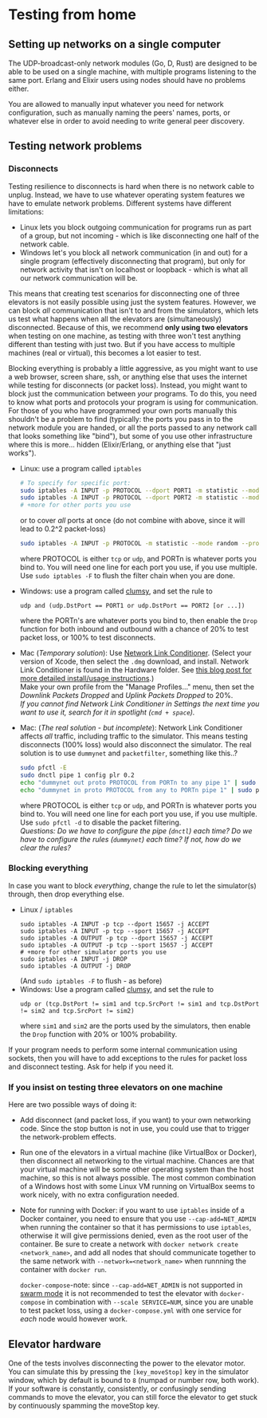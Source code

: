 ﻿Testing from home
=================

Setting up networks on a single computer
----------------------------------------

The UDP-broadcast-only network modules (Go, D, Rust) are designed to be able to be used on a single machine, with multiple programs listening to the same port. Erlang and Elixir users using nodes should have no problems either.

You are allowed to manually input whatever you need for network configuration, such as manually naming the peers' names, ports, or whatever else in order to avoid needing to write general peer discovery.

Testing network problems
------------------------

### Disconnects

Testing resilience to disconnects is hard when there is no network cable to unplug. Instead, we have to use whatever operating system features we have to emulate network problems. Different systems have different limitations: 

 - Linux lets you block outgoing communication for programs run as part of a group, but not incoming - which is like disconnecting one half of the network cable.
 - Windows let's you block all network communication (in and out) for a single program (effectively disconnecting that program), but only for network activity that isn't on localhost or loopback - which is what all our network communication will be.
 
This means that creating test scenarios for disconnecting one of three elevators is not easily possible using just the system features. However, we can block *all* communication that isn't to and from the simulators, which lets us test what happens when all the elevators are (simultaneously) disconnected. Because of this, we recommend **only using two elevators** when testing on one machine, as testing with three won't test anything different than testing with just two. But if you have access to multiple machines (real or virtual), this becomes a lot easier to test.

Blocking everything is probably a little aggressive, as you might want to use a web browser, screen share, ssh, or anything else that uses the internet while testing for disconnects (or packet loss). Instead, you might want to block just the communication between *your* programs. To do this, you need to know what ports and protocols your program is using for communication. For those of you who have programmed your own ports manually this shouldn't be a problem to find (typically: the ports you pass in to the network module you are handed, or all the ports passed to any network call that looks something like "bind"), but some of you use other infrastructure where this is more... hidden (Elixir/Erlang, or anything else that "just works").

 - Linux: use a program called `iptables`
    ``` sh
    # To specify for specific port:
    sudo iptables -A INPUT -p PROTOCOL --dport PORT1 -m statistic --mode random --probability 0.2 -j DROP
    sudo iptables -A INPUT -p PROTOCOL --dport PORT2 -m statistic --mode random --probability 0.2 -j DROP
    # +more for other ports you use
    ```
    
    or to cover _all_ ports at once (do not combine with above, since it will lead to 0.2^2 packet-loss)
    
    ```sh
    sudo iptables -A INPUT -p PROTOCOL -m statistic --mode random --probability 0.2 -j DROP
    ```
    
    where PROTOCOL is either `tcp` or `udp`, and PORTn is whatever ports you bind to. You will need one line for each port you use, if you use multiple.
    Use `sudo iptables -F` to flush the filter chain when you are done.

 - Windows: use a program called [clumsy](http://jagt.github.io/clumsy/), and set the rule to 
    ```
    udp and (udp.DstPort == PORT1 or udp.DstPort == PORT2 [or ...])
    ```
    where the PORTn's are whatever ports you bind to, then enable the `Drop` function for both inbound and outbound with a chance of 20% to test packet loss, or 100% to test disconnects.
 - Mac (*Temporary solution*): Use [Network Link Conditioner](https://developer.apple.com/download/more/?q=Additional%20Tools). (Select your version of Xcode, then select the `.dmg` download, and install. Network Link Conditioner is found in the Hardware folder. See [this blog post for more detailed install/usage instructions](https://nshipster.com/network-link-conditioner/).)  
    Make your own profile from the "Manage Profiles..." menu, then set the *Downlink Packets Dropped* and *Uplink Packets Dropped* to 20%.  
    *If you cannot find Network Link Conditioner in Settings the next time you want to use it, search for it in spotlight (`cmd + space`).* 
 - Mac: (*The real solution - but incomplete*): Network Link Conditioner affects *all* traffic, including traffic to the simulator. This means testing disconnects (100% loss) would also disconnect the simulator. The real solution is to use `dummynet` and `packetfilter`, something like this..?  
    ``` sh
    sudo pfctl -E  
    sudo dnctl pipe 1 config plr 0.2
    echo "dummynet out proto PROTOCOL from PORTn to any pipe 1" | sudo pfctl -f -
    echo "dummynet in proto PROTOCOL from any to PORTn pipe 1" | sudo pfctl -f -
    ```
    where PROTOCOL is either `tcp` or `udp`, and PORTn is whatever ports you bind to. You will need one line for each port you use, if you use multiple.  
    Use `sudo pfctl -d` to disable the packet filtering.  
    *Questions: Do we have to configure the pipe (`dnctl`) each time? Do we have to configure the rules (`dummynet`) each time? If not, how do we clear the rules?*
   

### Blocking everything

In case you want to block *everything*, change the rule to let the simulator(s) through, then drop everything else. 

 - Linux / `iptables`
    ```
    sudo iptables -A INPUT -p tcp --dport 15657 -j ACCEPT
    sudo iptables -A INPUT -p tcp --sport 15657 -j ACCEPT
    sudo iptables -A OUTPUT -p tcp --dport 15657 -j ACCEPT
    sudo iptables -A OUTPUT -p tcp --sport 15657 -j ACCEPT
    # +more for other simulator ports you use
    sudo iptables -A INPUT -j DROP
    sudo iptables -A OUTPUT -j DROP
    ```  
   (And `sudo iptables -F` to flush - as before)
 - Windows: Use a program called [clumsy](http://jagt.github.io/clumsy/), and set the rule to  
    ```
    udp or (tcp.DstPort != sim1 and tcp.SrcPort != sim1 and tcp.DstPort != sim2 and tcp.SrcPort != sim2)
    ```  
    where `sim1` and `sim2` are the ports used by the simulators, then enable the `Drop` function with 20% or 100% probability.

If your program needs to perform some internal communication using sockets, then you will have to add exceptions to the rules for packet loss and disconnect testing. Ask for help if you need it.
 
### If you insist on testing three elevators on one machine

Here are two possible ways of doing it:

 - Add disconnect (and packet loss, if you want) to your own networking code. Since the stop button is not in use, you could use that to trigger the network-problem effects.
 - Run one of the elevators in a virtual machine (like VirtualBox or Docker), then disconnect all networking to the virtual machine. Chances are that your virtual machine will be some other operating system than the host machine, so this is not always possible. The most common combination of a Windows host with some Linux VM running on VirtualBox seems to work nicely, with no extra configuration needed.
 - Note for running with Docker: if you want to use `iptables` inside of a Docker container, you need to ensure that you use `--cap-add=NET_ADMIN` when running
   the container so that it has permissions to use `iptables`, otherwise it will give permissions denied, even as the root user of the container.
   Be sure to create a network with `docker network create <network_name>`, and add all nodes that should communicate together to the same network with
   `--network=<network_name>` when runnning the container with `docker run`.

   `docker-compose`-note: since `--cap-add=NET_ADMIN` is not supported in [swarm mode](https://docs.docker.com/compose/compose-file/compose-file-v3/#cap_add-cap_drop)
   it is not recommended to test the elevator with `docker-compose` in combination with `--scale SERVICE=NUM`, since you are unable to test packet loss,
   using a `docker-compose.yml` with one service for _each_ node would however work.

 
Elevator hardware
-----------------

One of the tests involves disconnecting the power to the elevator motor. You can simulate this by pressing the `[key_moveStop]` key in the simulator window, which by default is bound to `8` (numpad or number row, both work). If your software is constantly, consistently, or confusingly sending commands to move the elevator, you can still force the elevator to get stuck by continuously spamming the moveStop key.


